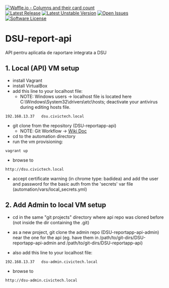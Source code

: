 [![Waffle.io - Columns and their card count](https://badge.waffle.io/civictechro/DSU-reportapp-api.svg?columns=all)](https://waffle.io/civictechro/DSU-reportapp-api)  
[![Latest Release](https://img.shields.io/github/release/civictechro/DSU-reportapp-api.svg?format=flat-square)](https://github.com/civictechro/DSU-reportapp-api/releases/latest)
[![Latest Unstable Version](https://img.shields.io/badge/unstable-0.1.2-orange.svg?format=flat-square)](https://github.com/civictechro/DSU-reportapp-api/releases/tag/version/0.1.2)
[![Open Issues](https://img.shields.io/github/issues/civictechro/DSU-reportapp-api.svg?format=flat-square)](https://github.com/civictechro/DSU-reportapp-api/issues)
[![Software License](https://img.shields.io/github/license/civictechro/DSU-reportapp-api.svg?style=flat-square)](https://github.com/civictechro/DSU-reportapp-api/blob/master/LICENSE)

# DSU-report-api
API pentru aplicatia de raportare integrata a DSU

## 1. Local (API) VM setup
- install Vagrant
- install VirtualBox
- add this line to your localhost file: 
  - NOTE: Windows users -> localhost file is located here C:\Windows\System32\drivers\etc\hosts; deactivate your antivirus during editing hosts file.
```
192.168.13.37   dsu.civictech.local
```
- git clone from the repository (DSU-reportapp-api)
    - NOTE: Git Workflow -> [Wiki Doc](https://github.com/civictechro/DSU-reportapp-api/wiki/Git-Workflow)
- cd to the automation directory
- run the vm provisioning:
```
vagrant up
```
- browse to 
```
http://dsu.civictech.local
```
- accept certificate warning (in chrome type: badidea) and add the user and password for the basic auth from the 'secrets' var file (automation/vars/local_secrets.yml)


## 2. Add Admin to local VM setup
- cd in the same "git projects" directory where api repo was cloned before (not inside the dir containing the .git)
- as a new project, git clone the admin repo (DSU-reportapp-api-admin) near the one for the api (eg. have them in /path/to/git-dirs/DSU-reportapp-api-admin and /path/to/git-dirs/DSU-reportapp-api)

- also add this line to your localhost file: 
```
192.168.13.37   dsu-admin.civictech.local
```
- browse to 
```
http://dsu-admin.civictech.local
```
